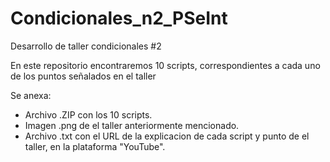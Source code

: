 # Condicionales_n2_PSeInt

Desarrollo de taller condicionales #2 

En este repositorio encontraremos 10 scripts, correspondientes a cada uno de los puntos señalados en el taller

Se anexa:
- Archivo .ZIP con los 10 scripts.
- Imagen .png de el taller anteriormente mencionado.
- Archivo .txt con el URL de la explicacion de cada script y punto de el taller, en la plataforma "YouTube".
